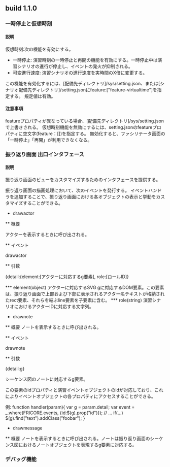 ## build 1.1.0

### 一時停止と仮想時刻


#### 説明

仮想時刻:次の機能を有効にする。

*  一時停止: 演習時刻の一時停止と再開の機能を有効にする。一時停止中は演習シナリオの進行が停止し、イベントの発火が抑制される。
*  可変進行速度: 演習シナリオの進行速度を実時間のX倍に変更する。

この機能を有効化するには、[配備先ディレクトリ]/sys/setting.json、または[シナリオ配備先ディレクトリ]/setting.jsonにfeature:["feature-virtualtime"]を指定する。
規定値は有効。

#### 注意事項

featureプロパティが異なっている場合、[配備先ディレクトリ]/sys/setting.jsonで上書きされる。
仮想時刻機能を無効にするには、setting.jsonのfeatureプロパティに空文字(feature：[])を指定する。
無効化すると、ファシリテータ画面の「一時停止」「再開」が利用できなくなる。

### 振り返り画面 出口インタフェース

#### 説明

振り返り画面のビューをカスタマイズするためのインタフェースを提供する。

振り返り画面の描画処理において、次のイベントを発行する。
イベントハンドラを追加することで、振り返り画面における各オブジェクトの表示と挙動をカスタマイズすることができる。

* drawactor	

** 概要

アクターを表示するときに呼び出される。

** イベント

drawactor

** 引数

{detail:{element:[アクターに対応するg要素], role:[ロールID]}

*** element(object) アクターに対応するSVG gに対応するDOM要素。この要素は、振り返り画面で上部および下部に表示されるアクター名テキストが格納されたrect要素、それらを結ぶline要素を子要素に含む。
*** role(string)
演習シナリオにおけるアクターIDに対応する文字列。


* drawnote

** 概要
ノートを表示するときに呼び出される。

** イベント

drawnote

** 引数

{detail:g}

シーケンス図のノートに対応するg要素。

この要素のidプロパティと演習イベントオブジェクトのidが対応しており、これによりイベントオブジェクトの各プロパティにアクセスすることができる。

例:
function handler(param){
	var g = param.detail;
	var event = _.where(FRICORE.events, {id:$(g).prop("id")});
	//	...
	if(...)
		$(g).find("text").addClass("foobar");
}

* drawmessage


** 概要
ノートを表示するときに呼び出される。ノートは振り返り画面のシーケンス図におけるノートオブジェクトを表現するg要素に対応する。



### デバッグ機能



